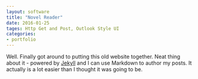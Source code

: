 ```yaml
---
layout: software
title: "Novel Reader"
date: 2016-01-25
tages: Http Get and Post, Outlook Style UI
categories:
- portfolio
---
```


Well. Finally got around to putting this old website together. Neat thing about it - powered by [Jekyll](http://jekyllrb.com) and I can use Markdown to author my posts. It actually is a lot easier than I thought it was going to be.
